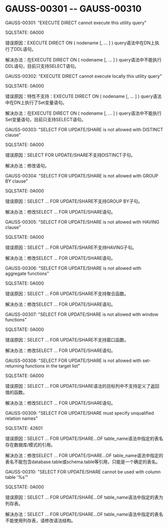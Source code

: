 # GAUSS-00301 -- GAUSS-00310<a name="ZH-CN_TOPIC_0302073016"></a>

GAUSS-00301: "EXECUTE DIRECT cannot execute this utility query"

SQLSTATE: 0A000

错误原因：EXECUTE DIRECT ON \( nodename \[, ... \] \) query语法中在DN上执行了DDL语句。

解决办法：在EXECUTE DIRECT ON \( nodename \[, ... \] \) query语法中不能执行DDL语句，目前只支持SELECT语句。

GAUSS-00302: "EXECUTE DIRECT cannot execute locally this utility query"

SQLSTATE: 0A000

错误原因：特性不支持：EXECUTE DIRECT ON \( nodename \[, ... \] \) query语法中在DN上执行了Set变量语句。

解决办法：在EXECUTE DIRECT ON \( nodename \[, ... \] \) query语法中不能执行Set变量语句，目前只支持SELECT语句。

GAUSS-00303: "SELECT FOR UPDATE/SHARE is not allowed with DISTINCT clause"

SQLSTATE: 0A000

错误原因：SELECT FOR UPDATE/SHARE不支持DISTINCT子句。

解决办法：修改语句。

GAUSS-00304: "SELECT FOR UPDATE/SHARE is not allowed with GROUP BY clause"

SQLSTATE: 0A000

错误原因：SELECT ... FOR UPDATE/SHARE不支持GROUP BY子句。

解决办法：修改SELECT ... FOR UPDATE/SHARE语句。

GAUSS-00305: "SELECT FOR UPDATE/SHARE is not allowed with HAVING clause"

SQLSTATE: 0A000

错误原因：SELECT ... FOR UPDATE/SHARE不支持HAVING子句。

解决办法：修改SELECT ... FOR UPDATE/SHARE语句。

GAUSS-00306: "SELECT FOR UPDATE/SHARE is not allowed with aggregate functions"

SQLSTATE: 0A000

错误原因：SELECT ... FOR UPDATE/SHARE不支持聚合函数。

解决办法：修改SELECT ... FOR UPDATE/SHARE语句。

GAUSS-00307: "SELECT FOR UPDATE/SHARE is not allowed with window functions"

SQLSTATE: 0A000

错误原因：SELECT ... FOR UPDATE/SHARE不支持窗口函数。

解决办法：修改SELECT ... FOR UPDATE/SHARE语句。

GAUSS-00308: "SELECT FOR UPDATE/SHARE is not allowed with set-returning functions in the target list"

SQLSTATE: 0A000

错误原因：SELECT ... FOR UPDATE/SHARE语法的目标列中不支持定义了返回值的函数。

解决办法：修改SELECT ... FOR UPDATE/SHARE语句。

GAUSS-00309: "SELECT FOR UPDATE/SHARE must specify unqualified relation names"

SQLSTATE: 42601

错误原因：SELECT ... FOR UPDATE/SHARE...OF table\_name语法中指定的表名存在数据库/模式的引用。

解决办法：修改SELECT ... FOR UPDATE/SHARE...OF table\_name语法中指定的表名不能包含database.table或schema.table等引用，只能是一个确定的表名。

GAUSS-00310: "SELECT FOR UPDATE/SHARE cannot be used with column table '%s'"

SQLSTATE: 0A000

错误原因：SELECT ... FOR UPDATE/SHARE...OF table\_name语法中指定的表为列存表。

解决办法：SELECT ... FOR UPDATE/SHARE...OF table\_name语法中指定的表名不能使用列存表，请修改语法结构。

